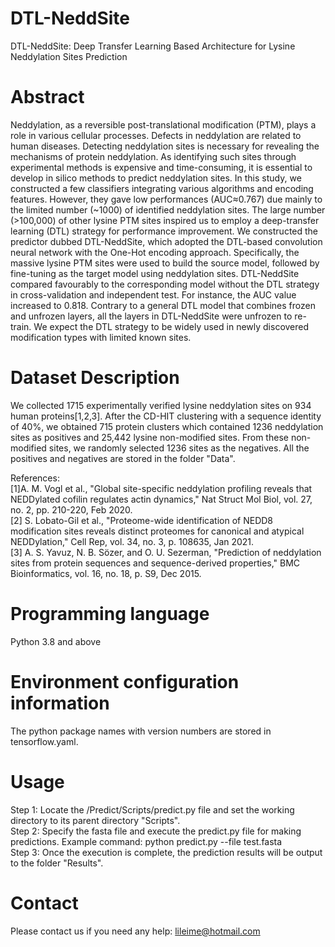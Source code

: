 # DTL-NeddSite
DTL-NeddSite: Deep Transfer Learning Based Architecture for Lysine Neddylation Sites Prediction
# Abstract
Neddylation, as a reversible post-translational modification (PTM), plays a role in various cellular processes. Defects in neddylation are related to human diseases. Detecting neddylation sites is necessary for revealing the mechanisms of protein neddylation. As identifying such sites through experimental methods is expensive and time-consuming, it is essential to develop in silico methods to predict neddylation sites. In this study, we constructed a few classifiers integrating various algorithms and encoding features. However, they gave low performances (AUC≈0.767) due mainly to the limited number (~1000) of identified neddylation sites. The large number (>100,000) of other lysine PTM sites inspired us to employ a deep-transfer learning (DTL) strategy for performance improvement. We constructed the predictor dubbed DTL-NeddSite, which adopted the DTL-based convolution neural network with the One-Hot encoding approach. Specifically, the massive lysine PTM sites were used to build the source model, followed by fine-tuning as the target model using neddylation sites. DTL-NeddSite compared favourably to the corresponding model without the DTL strategy in cross-validation and independent test. For instance, the AUC value increased to 0.818. Contrary to a general DTL model that combines frozen and unfrozen layers, all the layers in DTL-NeddSite were unfrozen to re-train. We expect the DTL strategy to be widely used in newly discovered modification types with limited known sites. 
# Dataset Description
We collected 1715 experimentally verified lysine neddylation sites on 934 human proteins[1,2,3]. After the CD-HIT clustering with a sequence identity of 40%, we obtained 715 protein clusters which contained 1236 neddylation sites as positives and 25,442 lysine non-modified sites. From these non-modified sites, we randomly selected 1236 sites as the negatives. All the positives and negatives are stored in the folder "Data".    
  
References:  
[1]A. M. Vogl et al., "Global site-specific neddylation profiling reveals that NEDDylated cofilin regulates actin dynamics," Nat Struct Mol Biol, vol. 27, no. 2, pp. 210-220, Feb 2020.  
[2]	S. Lobato-Gil et al., "Proteome-wide identification of NEDD8 modification sites reveals distinct proteomes for canonical and atypical NEDDylation," Cell Rep, vol. 34, no. 3, p. 108635, Jan 2021.  
[3]	A. S. Yavuz, N. B. Sözer, and O. U. Sezerman, "Prediction of neddylation sites from protein sequences and sequence-derived properties," BMC Bioinformatics, vol. 16, no. 18, p. S9, Dec 2015.
# Programming language
Python 3.8 and above
# Environment configuration information
The python package names with version numbers are stored in tensorflow.yaml.
# Usage
Step 1: Locate the /Predict/Scripts/predict.py file and set the working directory to its parent directory "Scripts".  
Step 2: Specify the fasta file and execute the predict.py file for making predictions. Example command: python predict.py --file test.fasta  
Step 3: Once the execution is complete, the prediction results will be output to the folder "Results".
# Contact
Please contact us if you need any help: lileime@hotmail.com
